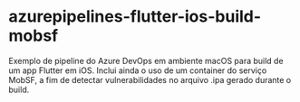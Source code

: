 # azurepipelines-flutter-ios-build-mobsf
Exemplo de pipeline do Azure DevOps em ambiente macOS para build de um app Flutter em iOS. Inclui ainda o uso de um container do serviço MobSF, a fim de detectar vulnerabilidades no arquivo .ipa gerado durante o build.
